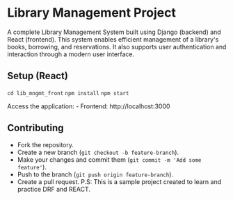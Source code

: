 # Library Management Project 

A complete Library Management System built using Django (backend) and React (frontend). This system enables efficient management of a library's books, borrowing, and reservations. It also supports user authentication and interaction through a modern user interface. 

## Setup (React) 

`cd lib_mngmt_front`
`npm install`
`npm start`

Access the application: - Frontend: http://localhost:3000 
 

## Contributing
- Fork the repository. 
- Create a new branch (`git checkout -b feature-branch`). 
- Make your changes and commit them (`git commit -m 'Add some feature'`). 
- Push to the branch (`git push origin feature-branch`). 
- Create a pull request. P.S: This is a sample project created to learn and practice DRF and REACT.